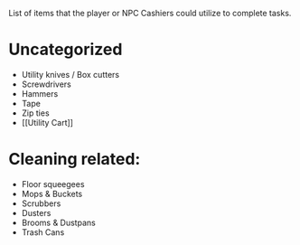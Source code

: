 
List of items that the player or NPC Cashiers could utilize to complete tasks.
# Uncategorized
- Utility knives / Box cutters
- Screwdrivers
- Hammers
- Tape
- Zip ties
- [[Utility Cart]]
# Cleaning related:
- Floor squeegees
- Mops & Buckets
- Scrubbers
- Dusters
- Brooms & Dustpans
- Trash Cans